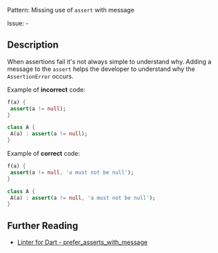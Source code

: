 Pattern: Missing use of `assert` with message

Issue: -

## Description

When assertions fail it's not always simple to understand why. Adding a message
to the `assert` helps the developer to understand why the `AssertionError` occurs.

Example of **incorrect** code:
```dart
f(a) {
 assert(a != null);
}

class A {
 A(a) : assert(a != null);
}
```

Example of **correct** code:
```dart
f(a) {
 assert(a != null, 'a must not be null');
}

class A {
 A(a) : assert(a != null, 'a must not be null');
}
```

## Further Reading

* [Linter for Dart - prefer_asserts_with_message](https://dart.dev/tools/linter-rules/prefer_asserts_with_message)